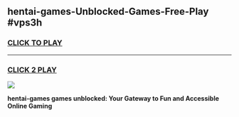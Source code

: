 
## hentai-games-Unblocked-Games-Free-Play #vps3h
<h3>
<a href="https://us.freeplayer.one?title=hentai-games&ref=9M">CLICK TO PLAY</a></h3>
<hr>

<h3>
<a href="https://us.freeplayer.one?title=hentai-games&ref=9M">CLICK 2 PLAY</a>
  
</h3>

<a href="https://us.freeplayer.one?title=hentai-games&ref=9M"><img src="https://clearcache.store/games.png"></a>


**hentai-games games unblocked: Your Gateway to Fun and Accessible Online Gaming**
